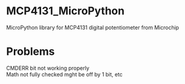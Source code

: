 # MCP4131_MicroPython
MicroPython library for MCP4131 digital potentiometer from Microchip

# Problems
CMDERR bit not working properly  
Math not fully checked mght be off by 1 bit, etc
